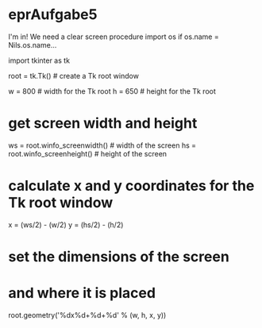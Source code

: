 # eprAufgabe5

I'm in!
We need a clear screen procedure
import os
if os.name = Nils.os.name... 

import tkinter as tk


root = tk.Tk() # create a Tk root window

w = 800 # width for the Tk root
h = 650 # height for the Tk root

# get screen width and height
ws = root.winfo_screenwidth() # width of the screen
hs = root.winfo_screenheight() # height of the screen

# calculate x and y coordinates for the Tk root window
x = (ws/2) - (w/2)
y = (hs/2) - (h/2)

# set the dimensions of the screen 
# and where it is placed
root.geometry('%dx%d+%d+%d' % (w, h, x, y))
